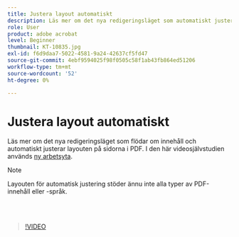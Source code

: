 ```yaml
---
title: Justera layout automatiskt
description: Läs mer om det nya redigeringsläget som automatiskt justerar innehåll
role: User
product: adobe acrobat
level: Beginner
thumbnail: KT-10835.jpg
exl-id: f6d9daa7-5022-4581-9a24-42637cf5fd47
source-git-commit: 4ebf9594025f98f0505c58f1ab43fb864ed51206
workflow-type: tm+mt
source-wordcount: '52'
ht-degree: 0%

---
```


# Justera layout automatiskt

Läs mer om det nya redigeringsläget som flödar om innehåll och automatiskt justerar layouten på sidorna i PDF. I den här videosjälvstudien används [ny arbetsyta](new-workspace.md).

>[!NOTE]
>
>Layouten för automatisk justering stöder ännu inte alla typer av PDF-innehåll eller -språk.

<br> 

>[!VIDEO](https://video.tv.adobe.com/v/346975?quality=12&learn=on&hidetitle=true)
